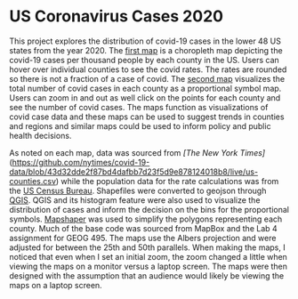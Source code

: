 # US Coronavirus Cases 2020

This project explores the distribution of covid-19 cases in the lower 48 US states from the year 2020. The [first map](https://sarahg9.github.io/CoronavirusCases2020/map1) is a choropleth map depicting the covid-19 cases per thousand people by each county in the US. Users can hover over individual counties to see the covid rates. The rates are rounded so there is not a fraction of a case of covid. The [second map](https://sarahg9.github.io/CoronavirusCases2020/map2) visualizes the total number of covid cases in each county as a proportional symbol map. Users can zoom in and out as well click on the points for each county and see the number of covid cases. The maps function as visualizations of covid case data and these maps can be used to suggest trends in counties and regions and similar maps could be used to inform policy and public health decisions. 

As noted on each map, data was sourced from *[The New York Times]*(https://github.com/nytimes/covid-19-data/blob/43d32dde2f87bd4dafbb7d23f5d9e878124018b8/live/us-counties.csv) while the population data for the rate calculations was from the [US Census Bureau](https://data.census.gov/cedsci/table?g=0100000US%24050000&d=ACS%205-Year%20Estimates%20Data%20Profiles&tid=ACSDP5Y2018.DP05&hidePreview=true). Shapefiles were converted to geojson through [QGIS](https://qgis.org/en/site/). QGIS and its histogram feature were also used to visualize the distribution of cases and inform the decision on the bins for the proportional symbols. [Mapshaper](https://mapshaper.org/) was used to simplify the polygons representing each county. Much of the base code was sourced from MapBox and the Lab 4 assignment for GEOG 495. The maps use the Albers projection and were adjusted for between the 25th and 50th parallels. When making the maps, I noticed that even when I set an initial zoom, the zoom changed a little when viewing the maps on a monitor versus a laptop screen. The maps were then designed with the assumption that an audience would likely be viewing the maps on a laptop screen. 